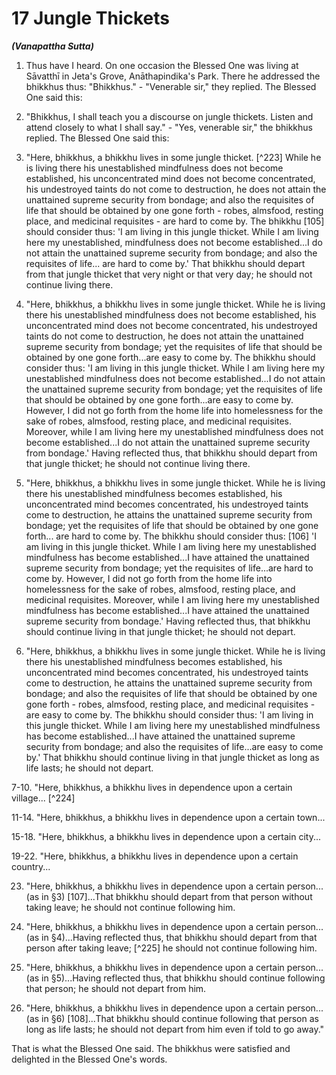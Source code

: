 # 17 Jungle Thickets
***(Vanapattha Sutta)***

1. Thus have I heard. On one occasion the Blessed One was living at Sāvatthī in Jeta's Grove, Anāthapindika's Park. There he addressed the bhikkhus thus: "Bhikkhus." - "Venerable sir," they replied. The Blessed One said this:

2. "Bhikkhus, I shall teach you a discourse on jungle thickets. Listen and attend closely to what I shall say." - "Yes, venerable sir," the bhikkhus replied. The Blessed One said this:

3. "Here, bhikkhus, a bhikkhu lives in some jungle thicket. [^223] While he is living there his unestablished mindfulness does not become established, his unconcentrated mind does not become concentrated, his undestroyed taints do not come to destruction, he does not attain the unattained supreme security from bondage; and also the requisites of life that should be obtained by one gone forth - robes, almsfood, resting place, and medicinal requisites - are hard to come by. The bhikkhu [105] should consider thus: 'I am living in this jungle thicket. While I am living here my unestablished, mindfulness does not become established...I do not attain the unattained supreme security from bondage; and also the requisites of life... are hard to come by.' That bhikkhu should depart from that jungle thicket that very night or that very day; he should not continue living there.

4. "Here, bhikkhus, a bhikkhu lives in some jungle thicket. While he is living there his unestablished mindfulness does not become established, his unconcentrated mind does not become concentrated, his undestroyed taints do not come to destruction, he does not attain the unattained supreme security from bondage; yet the requisites of life that should be obtained by one gone forth...are easy to come by. The bhikkhu should consider thus: 'I am living in this jungle thicket. While I am living here my unestablished mindfulness does not become established...I do
not attain the unattained supreme security from bondage; yet the requisites of life that should be obtained by one gone forth...are easy to come by. However, I did not go forth from the home life into homelessness for the sake of robes, almsfood, resting place, and medicinal requisites. Moreover, while I am living here my unestablished mindfulness does not become established...I do not attain the unattained supreme security from bondage.' Having reflected thus, that bhikkhu should depart from that jungle thicket; he should not continue living there.

5. "Here, bhikkhus, a bhikkhu lives in some jungle thicket. While he is living there his unestablished mindfulness becomes established, his unconcentrated mind becomes concentrated, his undestroyed taints come to destruction, he attains the unattained supreme security from bondage; yet the requisites of life that should be obtained by one gone forth... are hard to come by. The bhikkhu should consider thus: [106] 'I am living in this jungle thicket. While I am living here my unestablished mindfulness has become established...I have attained the unattained supreme security from bondage; yet the requisites of life...are hard to come by. However, I did not go forth from the home life into homelessness for the sake of robes, almsfood, resting place, and medicinal requisites. Moreover, while I am living here my unestablished mindfulness has become established...I have attained the unattained supreme security from bondage.' Having reflected thus, that bhikkhu should continue living in that jungle thicket; he should not depart.

6. "Here, bhikkhus, a bhikkhu lives in some jungle thicket. While he is living there his unestablished mindfulness becomes established, his unconcentrated mind becomes concentrated, his undestroyed taints come to destruction, he attains the unattained supreme security from bondage; and also the requisites of life that should be obtained by one gone forth - robes, almsfood, resting place, and medicinal requisites - are easy to come by. The bhikkhu should consider thus: 'I am living in this jungle thicket. While I am living here my unestablished mindfulness has become established...I have attained the unattained supreme security from bondage; and also the requisites of life...are easy to come by.' That bhikkhu should continue living in that jungle thicket as long as life lasts; he should not depart.

7-10. "Here, bhikkhus, a bhikkhu lives in dependence upon a certain village... [^224]

11-14. "Here, bhikkhus, a bhikkhu lives in dependence upon a certain town...

15-18. "Here, bhikkhus, a bhikkhu lives in dependence upon a certain city...

19-22. "Here, bhikkhus, a bhikkhu lives in dependence upon a certain country...

23. "Here, bhikkhus, a bhikkhu lives in dependence upon a certain person...(as in §3) [107]...That bhikkhu should depart from that person without taking leave; he should not continue following him.

24. "Here, bhikkhus, a bhikkhu lives in dependence upon a certain person...(as in §4)...Having reflected thus, that bhikkhu should depart from that person after taking leave; [^225] he should not continue following him.

25. "Here, bhikkhus, a bhikkhu lives in dependence upon a certain person...(as in §5)...Having reflected thus, that bhikkhu should continue following that person; he should not depart from him.

26. "Here, bhikkhus, a bhikkhu lives in dependence upon a certain person...(as in §6) [108]...That bhikkhu should continue following that person as long as life lasts; he should not depart from him even if told to go away."

That is what the Blessed One said. The bhikkhus were satisfied and delighted in the Blessed One's words.